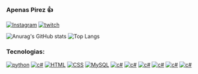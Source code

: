 ### Apenas Pirez 👍
[![Instagram](https://img.shields.io/badge/Instagram-E4405F?style=for-the-badge&logo=instagram&logoColor=white)](https://www.instagram.com/pireeez/)
[![twitch](https://img.shields.io/badge/-LinkedIn-%230077B5?style=for-the-badge&logo=linkedin&logoColor=white%22%20target=%22_blank%22)](https://www.linkedin.com/in/gustavopiresdeveloper/)


![Anurag's GitHub stats](https://github-readme-stats.vercel.app/api?username=Pireez&theme=vision-friendly-dark&show_icons=true)
![Top Langs](https://github-readme-stats.vercel.app/api/top-langs/?username=Pireez&layout=compact)

### Tecnologias:
[![python](https://img.shields.io/badge/Python-14354C?style=for-the-badge&logo=python&logoColor=white)]()
[![c#](https://img.shields.io/badge/C%23-239120?style=for-the-badge&logo=c-sharp&logoColor=white)]()
[![HTML](https://img.shields.io/badge/HTML5-E34F26?style=for-the-badge&logo=html5&logoColor=white)]()
[![CSS](https://img.shields.io/badge/CSS3-1572B6?style=for-the-badge&logo=css3&logoColor=white)]()
[![MySQL](https://img.shields.io/badge/MySQL-00000F?style=for-the-badge&logo=mysql&logoColor=white)]()
[![c#](https://img.shields.io/badge/.NET-5C2D91?style=for-the-badge&logo=.net&logoColor=white)]()
[![c#](https://img.shields.io/badge/SQLite-07405E?style=for-the-badge&logo=sqlite&logoColor=white)]()
[![c#](https://img.shields.io/badge/GIT-E44C30?style=for-the-badge&logo=git&logoColor=white)]()
[![c#](https://img.shields.io/badge/Jira-0052CC?style=for-the-badge&logo=Jira&logoColor=white)]()
[![c#](https://img.shields.io/badge/Sourcetree-0052CC?style=for-the-badge&logo=Sourcetree&logoColor=white)]()
[![c#](	https://img.shields.io/badge/Bitbucket-0747a6?style=for-the-badge&logo=bitbucket&logoColor=white)]()











